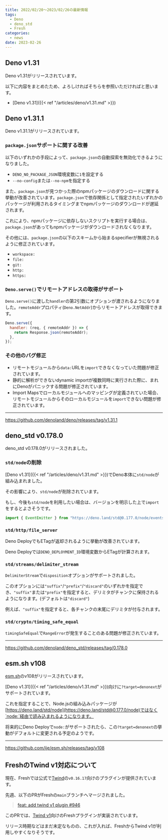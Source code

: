 ```yaml
---
title: 2022/02/20〜2023/02/26の最新情報
tags:
  - Deno
  - deno_std
  - Fresh
categories:
  - news
date: 2023-02-26
---
```


## Deno v1.31

Deno v1.31がリリースされています。

以下に内容をまとめたため、よろしければそちらを参照いただければと思います。

- [Deno v1.31]({{< ref "/articles/deno/v1.31.md" >}})

## Deno v1.31.1

Deno v1.31.1がリリースされています。

### `package.json`サポートに関する改善

以下のいずれかの手段によって、`package.json`の自動探索を無効化できるようになりました。

- `DENO_NO_PACKAGE_JSON`環境変数に`1`を設定する
- `--no-config`または`--no-npm`を指定する

また、`package.json`が見つかった際のnpmパッケージのダウンロードに関する挙動が改善されています。`package.json`で依存関係として指定されたいずれかのパッケージが利用されるタイミングまでnpmパッケージのダウンロードが遅延されます。

これにより、npmパッケージに依存しないスクリプトを実行する場合は、`package.json`があってもnpmパッケージがダウンロードされなくなります。

その他には、`package.json`の以下のスキームから始まるspecifierが無視されるように修正されています。

- `workspace:`
- `file:`
- `git:`
- `http:`
- `https:`

### `Deno.serve()`でリモートアドレスの取得がサポート

`Deno.serve()`に渡した`handler`の第2引数にオプションが渡されるようになりました。`remoteAddr`プロパティ(`Deno.NetAddr`)からリモートアドレスが取得できます。

```javascript
Deno.serve({
  handler: (req, { remoteAddr }) => {
    return Response.json(remoteAddr);
  },
});
```

### その他のバグ修正

- リモートモジュールから`data:`URLを`import`できなくなっていた問題が修正されています。
- 静的に解析ができないdynamic importが複数同時に実行された際に、まれにDenoがパニックする問題が修正されています。
- Import Mapsでローカルモジュールへのマッピングが定義されていた場合、リモートモジュールからそのローカルモジュールを`import`できない問題が修正されています。

---

https://github.com/denoland/deno/releases/tag/v1.31.1

## deno_std v0.178.0

deno_std v0.178.0がリリースされました。

### `std/node`の削除

[Deno v1.31]({{< ref "/articles/deno/v1.31.md" >}})でDeno本体に`std/node`が組み込まれました。

その影響により、`std/node`が削除されています。

もし、今後も`std/node`を利用したい場合は、バージョンを明示した上で`import`をするとよさそうです。

```javascript
import { EventEmitter } from "https://deno.land/std@0.177.0/node/events.ts";
```

### `std/http/file_server`

Deno DeployでもETagが返却されるように挙動が改善されています。

Deno Deployでは`DENO_DEPLOYMENT_ID`環境変数からETagが計算されます。

### `std/streams/delimiter_stream`

`DelimiterStream`で`disposition`オプションがサポートされました。

このオプションには`"suffix"`/`"prefix"`/`"discard"`のいずれかを指定でき、`"suffix"`または`"prefix"`を指定すると、デリミタがチャンクに保持されるようになります。(デフォルトは`"discard"`)

例えば、`"suffix"`を指定すると、各チャンクの末尾にデリミタが付与されます。

### `std/crypto/timing_safe_equal`

`timingSafeEqual`で`RangeError`が発生することのある問題が修正されています。

---

https://github.com/denoland/deno_std/releases/tag/0.178.0

## esm.sh v108

[esm.sh](https://github.com/ije/esm.sh)のv108がリリースされています。

[Deno v1.31]({{< ref "/articles/deno/v1.31.md" >}})向けに`?target=denonext`がサポートされています。

これを指定することで、Node.jsの組み込みパッケージが [https://deno.land/std/node](https://deno.land/std@0.177.0/node)ではなく`node:`経由で読み込まれるようになります。

将来的にDeno Deployで`node:`がサポートされたら、この`?target=denonext`の挙動がデフォルトに変更される予定のようです。

---

https://github.com/ije/esm.sh/releases/tag/v108

## FreshのTwind v1対応について

現在、Freshでは公式で[Twind](https://www.npmjs.com/package/twind)の`v0.16.17`向けのプラグインが提供されています。

先週、以下のPRがFreshの`main`ブランチへマージされました。

> [feat: add twind v1 plugin #946](https://github.com/denoland/fresh/pull/946)

このPRでは、[Twind v1](https://github.com/tw-in-js/twind/releases/tag/v1.0.0)向けのFreshプラグインが実装されています。

リリース時期などはまだ未定なものの、これが入れば、FreshからTwind v1が利用しやすくなりそうです。
